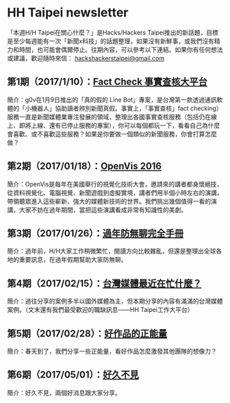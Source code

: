 # HH Taipei newsletter


「本週H/H Taipei在關心什麼？」是Hacks/Hackers Taipei推出的新話題，目標是至少每週能有一次「新聞x科技」的話題整理，如果沒有新鮮事，或我們沒有精力和時間，也可能會偶爾停止。往期內容，可以參考以下連結。如果你有任何想法或建議，歡迎隨時來信： hackshackerstaipei@gmail.com


## 第1期（2017/1/10）：[Fact Check 事實查核大平台](https://github.com/hackshackerstaipei/newsletter/blob/master/20170110.md)
簡介：g0v在1月9日推出的「真的假的 Line Bot」專案，是台灣第一款透過通訊軟體的「小機器人」協助讀者辨別新聞真假。事實上，「事實查核」fact checking）服務一直是新聞媒體業專注發展的領域，整理出各國事實查核服務（包括仍在線上、即將上線、還有已停止服務的專案），你可以每個都玩一下，看看自己為什麼會喜歡、或不喜歡這些服務？如果是你要做一個類似的新聞服務，你會打算怎麼做？ 


## 第2期（2017/01/18）：[OpenVis 2016](https://github.com/hackshackerstaipei/newsletter/blob/master/20170118.md)
簡介：OpenVis是每年在美國舉行的視覺化技術大會，邀請來的講者都身懷絕技，從資料視覺化、電腦視覺、新聞遊戲到虛擬實境，講者們用半個小時左右的演講，帶領聽眾進入這些嶄新、強大的媒體新技術的世界。我們挑出幾個值得一看的演講，大家不妨在過年期間，當把這些演講看成非常有知識性的美劇。


## 第3期（2017/01/26）：[過年防無聊完全手冊](https://github.com/hackshackerstaipei/newsletter/blob/master/20170126.md)
簡介：過年前，H/H大家工作稍微繁忙，閱讀方向比較雜亂，但還是整理出全球各地的重要訊息，在過年假期幫助大家防無聊。


## 第4期（2017/02/15）：[台灣媒體最近在忙什麼？](https://github.com/hackshackerstaipei/newsletter/blob/master/20170215.md)
簡介：過往分享的案例多半以國外媒體為主，但本期分享的內容有滿滿的台灣媒體案例。（文末還有我們最受歡迎的職缺訊息——HH Taipei工作大平台）


## 第5期（2017/02/28）：[好作品的正能量](https://github.com/hackshackerstaipei/newsletter/blob/master/20170228.md)
簡介：春天到了，我們分享一些正能量，看好作品怎麼激發其他團隊的想像力？


## 第6期（2017/05/01）：[好久不見](https://github.com/hackshackerstaipei/newsletter/blob/master/20170501.md)
簡介：好久不見，兩個好消息跟大家分享。
